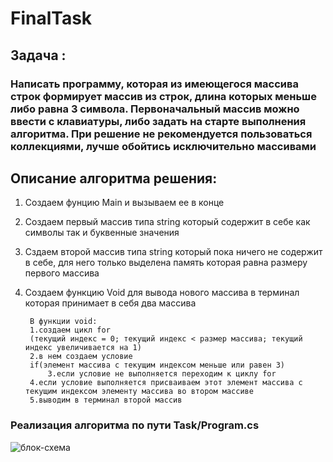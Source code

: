 # FinalTask
## Задача : 
### Написать программу, которая из имеющегося массива строк формирует массив из строк, длина которых меньше либо равна 3 символа. Первоначальный массив можно ввести с клавиатуры, либо задать на старте выполнения алгоритма. При решение не рекомендуется пользоваться коллекциями, лучше обойтись исключительно массивами
## Описание алгоритма решения:

1. Создаем фунцию Main и вызываем ее в конце

2. Создаем первый массив типа string который содержит в себе как символы так и буквенные значения

3. Сздаем второй массив типа string который пока ничего не содержит в себе, для него только выделена память которая равна размеру первого массива

3. Создаем функцию Void для вывода нового массива в терминал которая принимает в себя два массива
        
        В функции void:
        1.создаем цикл for 
        (текущий индекс = 0; текущий индекс < размер массива; текущий индекс увеличивается на 1)
        2.в нем создаем условие 
        if(элемент массива с текущим индексом меньше или равен 3) 
            3.если условие не выполняется переходим к циклу for
        4.если условие выполняется присваиваем этот элемент массива с текущим индексом элементу массива во втором массиве
        5.выводим в терминал второй массив
    
### Реализация алгоритма по пути Task/Program.cs

![блок-схема](https://github.com/user-attachments/assets/32b141cc-5183-4b04-ad89-df8f7aac1a06)
